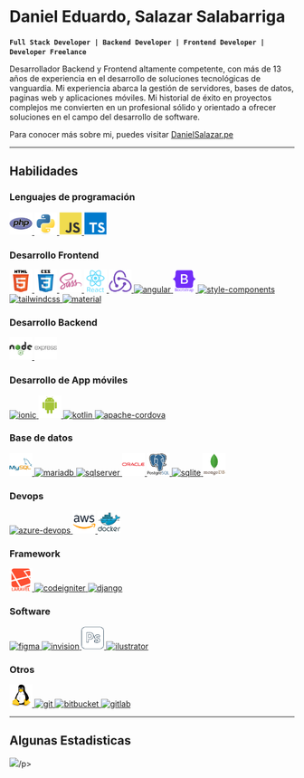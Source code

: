 <h1 tabindex="-1" dir="auto">Daniel Eduardo, Salazar Salabarriga</h1>
<p dir="auto"><strong><code>Full Stack Developer | Backend Developer | Frontend Developer | Developer Freelance</code></strong></p>
<p dir="auto">Desarrollador Backend y Frontend altamente competente, con más de 13 años de experiencia en el desarrollo de soluciones tecnológicas de vanguardia. Mi experiencia abarca la gestión de servidores, bases de datos, paginas web y aplicaciones móviles. Mi historial de éxito en proyectos complejos me convierten en un profesional sólido y orientado a ofrecer soluciones en el campo del desarrollo de software.</p>
<p dir="auto">Para conocer más sobre mi, puedes visitar <a href="https://danielsalazar.pe" rel="nofollow" target="_blank">DanielSalazar.pe</a></p>
<hr>
<h2 align="left" tabindex="-1">Habilidades</h2>
<h3 align="left" tabindex="-1">Lenguajes de programación</h3>
<p dir="auto">
  <a target="_blank" rel="noopener noreferrer nofollow" href="https://www.php.net">
    <img src="https://raw.githubusercontent.com/devicons/devicon/master/icons/php/php-original.svg" alt="php" width="40" height="40" style="max-width: 100%;" />
  </a>
  <a target="_blank" rel="noopener noreferrer nofollow" href="https://www.python.org/">
    <img src="https://raw.githubusercontent.com/devicons/devicon/master/icons/python/python-original.svg" alt="python" width="40" height="40" style="max-width: 100%;" />
  </a>
  <a target="_blank" rel="noopener noreferrer nofollow" href="https://developer.mozilla.org/es/docs/Web/JavaScript">
    <img src="https://raw.githubusercontent.com/devicons/devicon/master/icons/javascript/javascript-original.svg" alt="javascript" width="40" height="40" style="max-width: 100%;" />
  </a>
  <a target="_blank" rel="noopener noreferrer nofollow" href="https://www.typescriptlang.org/">
    <img src="https://raw.githubusercontent.com/devicons/devicon/master/icons/typescript/typescript-original.svg" alt="typescript" width="40" height="40" style="max-width: 100%;" />  
  </a>
</p>

<h3 align="left">Desarrollo Frontend</h3>
<p dir="auto">
  <a target="_blank" rel="noopener noreferrer nofollow" href="https://www.w3.org/html/">
    <img src="https://raw.githubusercontent.com/devicons/devicon/master/icons/html5/html5-original-wordmark.svg" alt="html5" width="40" height="40" style="max-width: 100%;" /> 
  </a>
  <a target="_blank" rel="noopener noreferrer nofollow" href="https://www.w3schools.com/css/">
    <img src="https://raw.githubusercontent.com/devicons/devicon/master/icons/css3/css3-original-wordmark.svg" alt="css3" width="40" height="40" style="max-width: 100%;" />
  </a>
  <a target="_blank" rel="noopener noreferrer nofollow" href="https://sass-lang.com">
    <img src="https://raw.githubusercontent.com/devicons/devicon/master/icons/sass/sass-original.svg" alt="sass" width="40" height="40" style="max-width: 100%;" />
  </a>
  <a target="_blank" rel="noopener noreferrer nofollow" href="https://reactjs.org/">
    <img src="https://raw.githubusercontent.com/devicons/devicon/master/icons/react/react-original-wordmark.svg" alt="react" width="40" height="40" style="max-width: 100%; /">
  </a>
  <a target="_blank" rel="noopener noreferrer nofollow" href="https://es.redux.js.org/">
    <img src="https://raw.githubusercontent.com/devicons/devicon/master/icons/redux/redux-original.svg" alt="redux" width="40" height="40" style="max-width: 100%; /">
  </a>
  <a target="_blank" rel="noopener noreferrer nofollow" href="https://angular.io/">
    <img src="https://angular.io/assets/images/logos/angular/angular.svg" alt="angular" width="40" height="40" style="max-width: 100%;" />
  </a>
  <a target="_blank" rel="noopener noreferrer nofollow" href="https://getbootstrap.com/">
    <img src="https://raw.githubusercontent.com/devicons/devicon/master/icons/bootstrap/bootstrap-plain-wordmark.svg" alt="bootstrap" width="40" height="40" style="max-width: 100%;" />
  </a>
  <a target="_blank" rel="noopener noreferrer nofollow" href="https://styled-components.com/">
    <img src="https://miro.medium.com/v2/resize:fit:318/1*7jRD5QhgARucFKvRHFxpOg.png" alt="style-components" width="40" height="40" style="max-width: 100%;" />
  </a>
  <a target="_blank" rel="noopener noreferrer nofollow" href="https://tailwindcss.com/">
    <img src="https://upload.wikimedia.org/wikipedia/commons/d/d5/Tailwind_CSS_Logo.svg" alt="tailwindcss" width="40" height="40" style="max-width: 100%;" />
  </a>
  <a target="_blank" rel="noopener noreferrer nofollow" href="https://mui.com/">
    <img src="https://static-00.iconduck.com/assets.00/material-ui-icon-512x406-fhnu85xg.png" alt="material" width="40" height="40" style="max-width: 100%;" />
  </a>
</p>

<h3 align="left">Desarrollo Backend</h3>
<p dir="auto">
  <a target="_blank" rel="noopener noreferrer nofollow" href="https://nodejs.org/">
    <img src="https://raw.githubusercontent.com/devicons/devicon/master/icons/nodejs/nodejs-original-wordmark.svg" alt="php" width="40" height="40" style="max-width: 100%;" />
  </a>
  <a target="_blank" rel="noopener noreferrer nofollow" href="https://expressjs.com/">
    <img src="https://raw.githubusercontent.com/devicons/devicon/master/icons/express/express-original-wordmark.svg" alt="python" width="40" height="40" style="max-width: 100%;" />
  </a>
</p>

<h3 align="left">Desarrollo de App móviles</h3>
<p dir="auto">
  <a target="_blank" rel="noopener noreferrer nofollow" href="https://ionicframework.com/">
    <img src="https://upload.wikimedia.org/wikipedia/commons/d/d1/Ionic_Logo.svg" alt="ionic" width="40" height="40" style="max-width: 100%;" />
  </a>
  <a target="_blank" rel="noopener noreferrer nofollow" href="https://developer.android.com/">
    <img src="https://raw.githubusercontent.com/devicons/devicon/master/icons/android/android-original-wordmark.svg" alt="android" width="40" height="40" style="max-width: 100%;" />
  </a>
  <a target="_blank" rel="noopener noreferrer nofollow" href="https://kotlinlang.org/">
    <img src="https://www.vectorlogo.zone/logos/kotlinlang/kotlinlang-icon.svg" alt="kotlin" width="40" height="40" style="max-width: 100%;" />
  </a>
  <a target="_blank" rel="noopener noreferrer nofollow" href="https://cordova.apache.org/">
    <img src="https://www.vectorlogo.zone/logos/apache_cordova/apache_cordova-icon.svg" alt="apache-cordova" width="40" height="40" style="max-width: 100%;" />
  </a>
</p>

<h3 align="left">Base de datos</h3>
<p dir="auto">
  <a target="_blank" rel="noopener noreferrer nofollow" href="https://www.mysql.com/">
    <img src="https://raw.githubusercontent.com/devicons/devicon/master/icons/mysql/mysql-original-wordmark.svg" alt="mysql" width="40" height="40" style="max-width: 100%;" />
  </a>
  <a target="_blank" rel="noopener noreferrer nofollow" href="https://mariadb.org/">
    <img src="https://camo.githubusercontent.com/c801bc4030f308500f29b695f0771ba313b3b2088c91d06152b5cc5a050e3127/68747470733a2f2f7777772e766563746f726c6f676f2e7a6f6e652f6c6f676f732f6d6172696164622f6d6172696164622d69636f6e2e737667" alt="mariadb" width="40" height="40" style="max-width: 100%;" />
  </a>
  <a target="_blank" rel="noopener noreferrer nofollow" href="https://www.microsoft.com/es-es/sql-server">
    <img src="https://camo.githubusercontent.com/42dfd0950d93092d82d677877fe87d5bab1e2acccc1110bf0f9dd755988ccb7e/68747470733a2f2f7777772e7376677265706f2e636f6d2f73686f772f3330333232392f6d6963726f736f66742d73716c2d7365727665722d6c6f676f2e737667" alt="sqlserver" width="40" height="40" style="max-width: 100%;" />
  </a>
  <a target="_blank" rel="noopener noreferrer nofollow" href="https://www.oracle.com/pe/">
    <img src="https://raw.githubusercontent.com/devicons/devicon/master/icons/oracle/oracle-original.svg" alt="oracle" width="40" height="40" style="max-width: 100%;" />
  </a>
  <a target="_blank" rel="noopener noreferrer nofollow" href="https://www.postgresql.org/">
    <img src="https://raw.githubusercontent.com/devicons/devicon/master/icons/postgresql/postgresql-original-wordmark.svg" alt="postgresql" width="40" height="40" style="max-width: 100%;" />
  </a>
  <a target="_blank" rel="noopener noreferrer nofollow" href="https://www.sqlite.org/index.html">
    <img src="https://www.vectorlogo.zone/logos/sqlite/sqlite-icon.svg" alt="sqlite" width="40" height="40" style="max-width: 100%;" />
  </a>
  <a target="_blank" rel="noopener noreferrer nofollow" href="https://www.mongodb.com/es">
    <img src="https://raw.githubusercontent.com/devicons/devicon/master/icons/mongodb/mongodb-original-wordmark.svg" alt="mongodb" width="40" height="40" style="max-width: 100%;" />
  </a>
</p>

<h3 align="left">Devops</h3>
<p dir="auto">
  <a target="_blank" rel="noopener noreferrer nofollow" href="https://azure.microsoft.com/es-es/products/devops">
    <img src="https://www.vectorlogo.zone/logos/microsoft_azure/microsoft_azure-icon.svg" alt="azure-devops" width="40" height="40" style="max-width: 100%;" />
  </a>
  <a target="_blank" rel="noopener noreferrer nofollow" href="https://aws.amazon.com/es/">
    <img src="https://raw.githubusercontent.com/devicons/devicon/master/icons/amazonwebservices/amazonwebservices-original-wordmark.svg" alt="aws" width="40" height="40" style="max-width: 100%;" />
  </a>
  <a target="_blank" rel="noopener noreferrer nofollow" href="https://www.docker.com/">
    <img src="https://raw.githubusercontent.com/devicons/devicon/master/icons/docker/docker-original-wordmark.svg" alt="docker" width="40" height="40" style="max-width: 100%;" />
  </a>
</p>

<h3 align="left">Framework</h3>
<p dir="auto">
  <a target="_blank" rel="noopener noreferrer nofollow" href="https://laravel.com/">
    <img src="https://raw.githubusercontent.com/devicons/devicon/master/icons/laravel/laravel-plain-wordmark.svg" alt="laravel" width="40" height="40" style="max-width: 100%;" />
  </a>
  <a target="_blank" rel="noopener noreferrer nofollow" href="https://codeigniter.com/">
    <img src="https://camo.githubusercontent.com/cb2c772e9224dd5dc0e451cb4dc876e7e0aab84350175de5fe9fc9dd9ae555c6/68747470733a2f2f63646e2e776f726c64766563746f726c6f676f2e636f6d2f6c6f676f732f636f646569676e697465722e737667" alt="codeigniter" width="40" height="40" style="max-width: 100%;" />
  </a>
  <a target="_blank" rel="noopener noreferrer nofollow" href="https://www.djangoproject.com/">
    <img src="https://camo.githubusercontent.com/537f66454b766b0d56da91225206ebf6d28ecff24d84668d52cf9430e02460fd/68747470733a2f2f63646e2e776f726c64766563746f726c6f676f2e636f6d2f6c6f676f732f646a616e676f2e737667" alt="django" width="40" height="40" style="max-width: 100%;" />
  </a>
</p>

<h3 align="left">Software</h3>
<p dir="auto">
  <a target="_blank" rel="noopener noreferrer nofollow" href="https://www.figma.com/">
    <img src="https://camo.githubusercontent.com/ed93c2b000a76ceaad1503e7eb9356591b885227e82a36a005b9d3498b303ba5/68747470733a2f2f7777772e766563746f726c6f676f2e7a6f6e652f6c6f676f732f6669676d612f6669676d612d69636f6e2e737667" alt="figma" width="40" height="40" style="max-width: 100%;" />
  </a>
  <a target="_blank" rel="noopener noreferrer nofollow" href="https://www.invisionapp.com/">
    <img src="https://www.vectorlogo.zone/logos/invisionapp/invisionapp-icon.svg" alt="invision" width="40" height="40" style="max-width: 100%;" />
  </a>
  <a target="_blank" rel="noopener noreferrer nofollow" href="https://www.adobe.com/pe/products/photoshop.html">
    <img src="https://raw.githubusercontent.com/devicons/devicon/master/icons/photoshop/photoshop-line.svg" alt="photoshop" width="40" height="40" style="max-width: 100%;" />
  </a>
  <a target="_blank" rel="noopener noreferrer nofollow" href="https://www.adobe.com/pe/products/illustrator.html">
    <img src="https://www.vectorlogo.zone/logos/adobe_illustrator/adobe_illustrator-icon.svg" alt="ilustrator" width="40" height="40" style="max-width: 100%;" />
  </a>
</p>

<h3 align="left" tabindex="-1">Otros</h3>
<p dir="auto">
  <a target="_blank" rel="noopener noreferrer nofollow" href="https://www.linux.org/">
    <img src="https://raw.githubusercontent.com/devicons/devicon/master/icons/linux/linux-original.svg" alt="linux" width="40" height="40" style="max-width: 100%;" />
  </a>
  <a target="_blank" rel="noopener noreferrer nofollow" href="https://git-scm.com/">
    <img src="https://www.vectorlogo.zone/logos/git-scm/git-scm-icon.svg" alt="git" width="40" height="40" style="max-width: 100%;" />
  </a>
  <a target="_blank" rel="noopener noreferrer nofollow" href="https://bitbucket.org/">
    <img src="https://cdn.iconscout.com/icon/free/png-256/free-bitbucket-8-1175256.png?f=webp&w=256" alt="bitbucket" width="40" height="40" style="max-width: 100%;" />
  </a>
  <a target="_blank" rel="noopener noreferrer nofollow" href="https://about.gitlab.com/">
    <img src="https://about.gitlab.com/images/press/press-kit-icon.svg" alt="gitlab" width="40" height="40" style="max-width: 100%;" />
  </a>
</p>
<hr>
<h2 align="left" noborder="0">Algunas Estadisticas</h2>
<p><a href="https://wakatime.com"><img src="https://wakatime.com/share/@a46f31f0-d847-4f02-b0de-fc5de4c177b9/d67759b4-7f97-485f-ab55-313fdee24cd7.png" /></a>/p>
